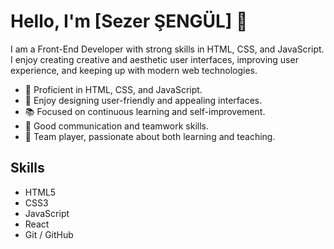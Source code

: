 # Hello, I'm [Sezer ŞENGÜL] 👋


I am a Front-End Developer with strong skills in HTML, CSS, and JavaScript. I enjoy creating creative and aesthetic user interfaces, improving user experience, and keeping up with modern web technologies.

- 🚀 Proficient in HTML, CSS, and JavaScript.
- 🎨 Enjoy designing user-friendly and appealing interfaces.
- 📚 Focused on continuous learning and self-improvement.
- 💬 Good communication and teamwork skills.
- 🤝 Team player, passionate about both learning and teaching.

## Skills
- HTML5
- CSS3 
- JavaScript 
- React
- Git / GitHub
